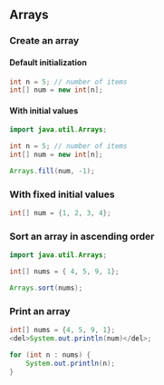## Arrays

### Create an array 

#### Default initialization

```java
int n = 5; // number of items
int[] num = new int[n];
```
#### With initial values 

```java
import java.util.Arrays;

int n = 5; // number of items
int[] num = new int[n];

Arrays.fill(num, -1);

```

### With fixed initial values

```java
int[] num = {1, 2, 3, 4};
```

### Sort an array in ascending order

```java
import java.util.Arrays;

int[] nums = { 4, 5, 9, 1};

Arrays.sort(nums);
```

### Print an array 

```java
int[] nums = {4, 5, 9, 1};
<del>System.out.println(num)</del>;

for (int n : nums) {
    System.out.println(n);
}
```
